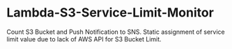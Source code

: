 # Lambda-S3-Service-Limit-Monitor
Count S3 Bucket and Push Notification to SNS.  Static assignment of service limit value due to lack of AWS API for S3 Bucket Limit.

